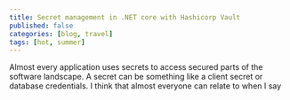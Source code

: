```yaml
---
title: Secret management in .NET core with Hashicorp Vault 
published: false
categories: [blog, travel]
tags: [hot, summer]
---
```

Almost every application uses secrets to access secured parts of the software landscape. A secret can be something like a client secret or database credentials. I think that almost everyone can relate to when I say 